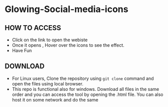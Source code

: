 # Glowing-Social-media-icons


 
 
## HOW TO ACCESS
- Click on the link to open the webiste
- Once it opens , Hover over the icons to see the effect.
- Have Fun

## DOWNLOAD
- For Linux users, Clone the repository using ``git clone`` command and open the files using local browser. 
- This repo is functional also for windows. Download all files in the same order and you can access the tool by opening the .html file. You can also host it on some network and do the same
